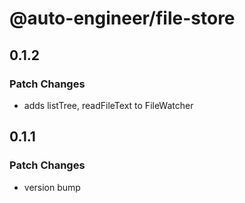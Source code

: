 # @auto-engineer/file-store

## 0.1.2

### Patch Changes

- adds listTree, readFileText to FileWatcher

## 0.1.1

### Patch Changes

- version bump
